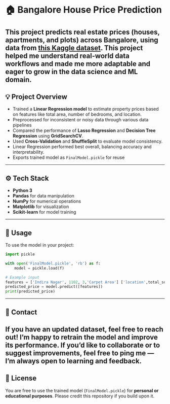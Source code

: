 # 🏠 Bangalore House Price Prediction

This project predicts real estate prices (houses, apartments, and plots) across **Bangalore**, using data from [this Kaggle dataset](https://www.kaggle.com/datasets/sumanbera19/bengaluru-house-price-dataset).
This project helped me understand real-world data workflows and made me more adaptable and eager to grow in the **data science and ML** domain.
---

## 💡 Project Overview

* Trained a **Linear Regression model** to estimate property prices based on features like total area, number of bedrooms, and location.
* Preprocessed for inconsistent or noisy data through various data pipelines
* Compared the performance of **Lasso Regression** and **Decision Tree Regression** using **GridSearchCV**.
* Used **Cross-Validation** and **ShuffleSplit** to evaluate model consistency.
* Linear Regression performed best overall, balancing accuracy and interpretability.
* Exports trained model as `FinalModel.pickle` for reuse

---

## ⚙️ Tech Stack

* **Python 3**
* **Pandas** for data manipulation
* **NumPy** for numerical operations
* **Matplotlib** for visualization
* **Scikit-learn** for model training

---

## 🚀 Usage

To use the model in your project:

```python
import pickle

with open('FinalModel.pickle', 'rb') as f:
    model = pickle.load(f)

# Example input
features = ['Indira Nagar', 1102, 3,'Carpet Area'] ['location',total_sqft, bhk, 'Build Type']
predicted_price = model.predict([features])
print(predicted_price)
```
---

## 📩 Contact

If you have an **updated dataset**, feel free to reach out!
I’m happy to **retrain** the model and improve its performance.
If you’d like to collaborate or to suggest improvements, feel free to ping me — I’m always open to learning and feedback.
---

## 🪪 License

You are free to use the trained model (`FinalModel.pickle`) for **personal or educational purposes**.
Please credit this repository if you build upon it.

